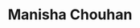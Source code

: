 ---
authid: ug-2021-manisha-chouhan
title: Manisha Chouhan
biosmall: "Medical student with some extra hobbies."
biolarge: 
avatar: https://i.postimg.cc/1zfbQB9T/ug-2021-manisha-chouhan.webp
twitter:
instagram:
multiple: false
---